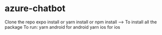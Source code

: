 # azure-chatbot

Clone the repo
expo install or yarn install or npm install --> To install all the package
To run:
yarn android for android
yarn ios for ios
